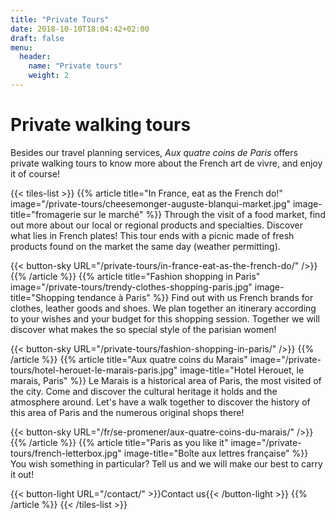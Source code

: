 ```yaml
---
title: "Private Tours"
date: 2018-10-10T18:04:42+02:00
draft: false
menu:
  header:
    name: "Private tours"
    weight: 2
---
```


# Private walking tours
Besides our travel planning services, *Aux quatre coins de Paris* offers private walking tours to know more about the French art de vivre, and enjoy it of course!

{{< tiles-list >}}
  {{% article title="In France, eat as the French do!"
     image="/private-tours/cheesemonger-auguste-blanqui-market.jpg"
     image-title="fromagerie sur le marché" %}}
Through the visit of a food market, find out more about our local or regional products and specialties. Discover what lies in French plates! This tour ends with a picnic made of fresh products found on the market the same day (weather permitting).

{{< button-sky URL="/private-tours/in-france-eat-as-the-french-do/" />}}
  {{% /article %}}
  {{% article title="Fashion shopping in Paris"
     image="/private-tours/trendy-clothes-shopping-paris.jpg"
     image-title="Shopping tendance à Paris" %}}
Find out with us French brands for clothes, leather goods and shoes. We plan together an itinerary according to your wishes and your budget for this shopping session. Together we will discover what makes the so special style of the parisian women!

{{< button-sky URL="/private-tours/fashion-shopping-in-paris/" />}}
  {{% /article %}}
  {{% article title="Aux quatre coins du Marais"
     image="/private-tours/hotel-herouet-le-marais-paris.jpg"
     image-title="Hotel Herouet, le marais, Paris" %}}
Le Marais is a historical area of Paris, the most visited of the city. Come and discover the cultural heritage it holds and the atmosphere around. Let's have a walk together to discover the history of this area of Paris and the numerous original shops there!

{{< button-sky URL="/fr/se-promener/aux-quatre-coins-du-marais/" />}}
  {{% /article %}}
  {{% article title="Paris as you like it"
     image="/private-tours/french-letterbox.jpg"
     image-title="Boîte aux lettres française" %}}
You wish something in particular? Tell us and we will make our best to carry it out!

{{< button-light URL="/contact/" >}}Contact us{{< /button-light >}}
{{% /article %}}
{{< /tiles-list >}}
